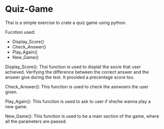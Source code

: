 # Quiz-Game
Thsi is a simple exercise to crate a quiz game using python.

Fucntion used:
- Display_Score()
- Check_Answer()
- Play_Again()
- New_Game()


Display_Score():
Thsi function is used to displat the socre that user achieved. Verifying the difference between the correct answer and the answer give during the test. It provided a precentage score too.

Check_Answer():
This function is used to check the asnwsers the user given.

Play_Again():
This function is used to ask to user if she/he wanna play a new game.

New_Game():
This function is used to be a main section of the game, where all the parameters are passed.